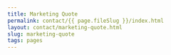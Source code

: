 ```yaml
---
title: Marketing Quote
permalink: contact/{{ page.fileSlug }}/index.html
layout: contact/marketing-quote.html
slug: marketing-quote
tags: pages
---
```



